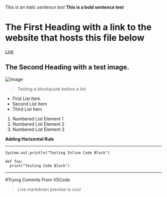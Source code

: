 *This is an italic sentence test*
**This is a bold sentence test**


# The First Heading with a link to the website that hosts this file below
[Link](https://github.com/ShoumilSarkar/cse15l-lab-reports/edit/main/index.md)



## The Second Heading with a test image.
![Image](https://media.gcflearnfree.org/content/55e0730c7dd48174331f5164_01_17_2014/whatisacomputer_desktop_computers.jpg)


> Testing a blockquote before a list

* First List Item
* Second List Item
* Third List Item


1. Numbered List Element 1
2. Numbered List Element 2
3. Numbered List Element 3


**Adding Horizontal Rule**

---



`System.out.println("Testing Inline Code Block")` 



```
def foo:
  print("Testing Code Block")
```



---
#Trying Commits From VSCode

> Live markdown preview is cool